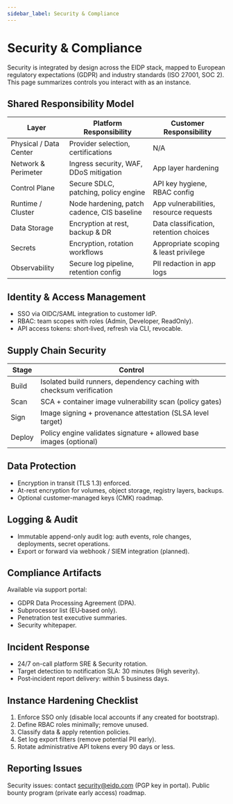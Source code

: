 ```yaml
---
sidebar_label: Security & Compliance
---
```


# Security & Compliance

Security is integrated by design across the EIDP stack, mapped to European regulatory expectations (GDPR) and industry
standards (ISO 27001, SOC 2). This page summarizes controls you interact with as an instance.

## Shared Responsibility Model

| Layer                  | Platform Responsibility                     | Customer Responsibility                |
| ---------------------- | ------------------------------------------- | -------------------------------------- |
| Physical / Data Center | Provider selection, certifications          | N/A                                    |
| Network & Perimeter    | Ingress security, WAF, DDoS mitigation      | App layer hardening                    |
| Control Plane          | Secure SDLC, patching, policy engine        | API key hygiene, RBAC config           |
| Runtime / Cluster      | Node hardening, patch cadence, CIS baseline | App vulnerabilities, resource requests |
| Data Storage           | Encryption at rest, backup & DR             | Data classification, retention choices |
| Secrets                | Encryption, rotation workflows              | Appropriate scoping & least privilege  |
| Observability          | Secure log pipeline, retention config       | PII redaction in app logs              |

## Identity & Access Management

- SSO via OIDC/SAML integration to customer IdP.
- RBAC: team scopes with roles (Admin, Developer, ReadOnly).
- API access tokens: short‑lived, refresh via CLI, revocable.

## Supply Chain Security

| Stage  | Control                                                               |
| ------ | --------------------------------------------------------------------- |
| Build  | Isolated build runners, dependency caching with checksum verification |
| Scan   | SCA + container image vulnerability scan (policy gates)               |
| Sign   | Image signing + provenance attestation (SLSA level target)            |
| Deploy | Policy engine validates signature + allowed base images (optional)    |

## Data Protection

- Encryption in transit (TLS 1.3) enforced.
- At-rest encryption for volumes, object storage, registry layers, backups.
- Optional customer-managed keys (CMK) roadmap.

## Logging & Audit

- Immutable append-only audit log: auth events, role changes, deployments, secret operations.
- Export or forward via webhook / SIEM integration (planned).

## Compliance Artifacts

Available via support portal:

- GDPR Data Processing Agreement (DPA).
- Subprocessor list (EU‑based only).
- Penetration test executive summaries.
- Security whitepaper.

## Incident Response

- 24/7 on-call platform SRE & Security rotation.
- Target detection to notification SLA: 30 minutes (High severity).
- Post‑incident report delivery: within 5 business days.

## Instance Hardening Checklist

1. Enforce SSO only (disable local accounts if any created for bootstrap).
2. Define RBAC roles minimally; remove unused.
3. Classify data & apply retention policies.
4. Set log export filters (remove potential PII early).
5. Rotate administrative API tokens every 90 days or less.

## Reporting Issues

Security issues: contact [security@eidp.com](mailto:security@eidp.com) (PGP key in portal). Public bounty program (private early access) roadmap.
